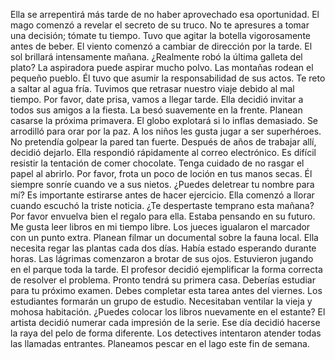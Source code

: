 Ella se arrepentirá más tarde de no haber aprovechado esa oportunidad.
El mago comenzó a revelar el secreto de su truco.
No te apresures a tomar una decisión; tómate tu tiempo.
Tuvo que agitar la botella vigorosamente antes de beber.
El viento comenzó a cambiar de dirección por la tarde.
El sol brillará intensamente mañana.
¿Realmente robó la última galleta del plato?
La aspiradora puede aspirar mucho polvo.
Las montañas rodean el pequeño pueblo.
Él tuvo que asumir la responsabilidad de sus actos.
Te reto a saltar al agua fría.
Tuvimos que retrasar nuestro viaje debido al mal tiempo.
Por favor, date prisa, vamos a llegar tarde.
Ella decidió invitar a todos sus amigos a la fiesta.
La besó suavemente en la frente.
Planean casarse la próxima primavera.
El globo explotará si lo inflas demasiado.
Se arrodilló para orar por la paz.
A los niños les gusta jugar a ser superhéroes.
No pretendía golpear la pared tan fuerte.
Después de años de trabajar allí, decidió dejarlo.
Ella respondió rápidamente al correo electrónico.
Es difícil resistir la tentación de comer chocolate.
Tenga cuidado de no rasgar el papel al abrirlo.
Por favor, frota un poco de loción en tus manos secas.
Él siempre sonríe cuando ve a sus nietos.
¿Puedes deletrear tu nombre para mí?
Es importante estirarse antes de hacer ejercicio.
Ella comenzó a llorar cuando escuchó la triste noticia.
¿Te despertaste temprano esta mañana?
Por favor envuelva bien el regalo para ella.
Estaba pensando en su futuro.
Me gusta leer libros en mi tiempo libre.
Los jueces igualaron el marcador con un punto extra.
Planean filmar un documental sobre la fauna local.
Ella necesita regar las plantas cada dos días.
Había estado esperando durante horas.
Las lágrimas comenzaron a brotar de sus ojos.
Estuvieron jugando en el parque toda la tarde.
El profesor decidió ejemplificar la forma correcta de resolver el problema.
Pronto tendrá su primera casa.
Deberías estudiar para tu próximo examen.
Debes completar esta tarea antes del viernes.
Los estudiantes formarán un grupo de estudio.
Necesitaban ventilar la vieja y mohosa habitación.
¿Puedes colocar los libros nuevamente en el estante?
El artista decidió numerar cada impresión de la serie.
Ese día decidió hacerse la raya del pelo de forma diferente.
Los detectives intentaron atender todas las llamadas entrantes.
Planeamos pescar en el lago este fin de semana.
